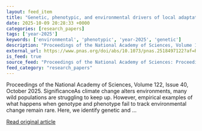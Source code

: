 ```yaml
---
layout: feed_item
title: "Genetic, phenotypic, and environmental drivers of local adaptation and climate change–induced maladaptation in a migratory songbird"
date: 2025-10-09 20:28:33 +0000
categories: [research_papers]
tags: ['year-2025']
keywords: ['environmental', 'phenotypic', 'year-2025', 'genetic']
description: "Proceedings of the National Academy of Sciences, Volume 122, Issue 40, October 2025"
external_url: https://www.pnas.org/doi/abs/10.1073/pnas.2518497122?af=R
is_feed: true
source_feed: "Proceedings of the National Academy of Sciences: Proceedings of the National Academy of Sciences: Table of Contents"
feed_category: "research_papers"
---
```


Proceedings of the National Academy of Sciences, Volume 122, Issue 40, October 2025. SignificanceAs climate change alters environments, many wild populations are struggling to keep up. However, empirical examples of what happens when genotype and phenotype fail to track environmental change remain rare. Here, we identify genetic and ...

[Read original article](https://www.pnas.org/doi/abs/10.1073/pnas.2518497122?af=R)
